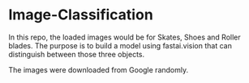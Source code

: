 # Image-Classification

In this repo, the loaded images would be for Skates, Shoes and Roller blades.
The purpose is to build a model using fastai.vision that can distinguish between those three objects.

The images were downloaded from Google randomly.
